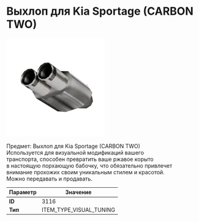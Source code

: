 # Выхлоп для Kia Sportage (CARBON TWO)

![Item Image](../img/3116.webp?raw=true)

Предмет: Выхлоп для Kia Sportage (CARBON TWO)<br>Используется для визуальной модификаций вашего<br>транспорта, способен превратить ваше ржавое корыто<br>в настоящую порхающую бабочку, что обязательно привлечет<br>внимание прохожих своим уникальным стилем и красотой.<br>Можно передавать и продавать.


| Параметр | Значение |
|----------|----------|
| **ID** | 3116 |
| **Тип** | ITEM_TYPE_VISUAL_TUNING |

